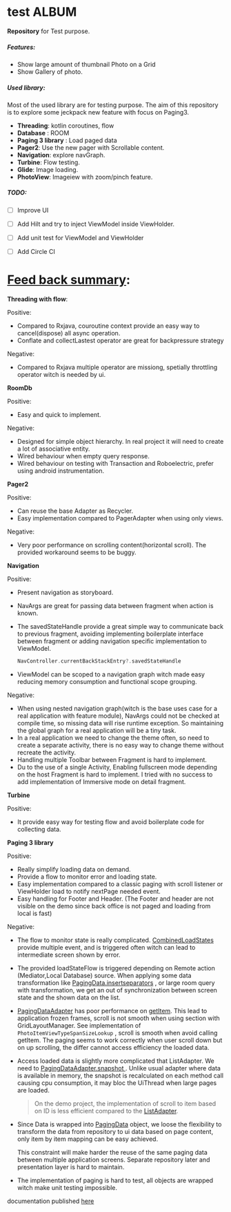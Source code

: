 # test ALBUM 

**Repository** for Test purpose.

##### Features:

* Show large amount of thumbnail Photo on a Grid
* Show Gallery of photo.

##### Used library:

Most of the used library are for testing purpose.
The aim of this repository is to explore some jeckpack new feature with focus on Paging3.

- **Threading**: kotlin coroutines, flow
- **Database** : ROOM
- **Paging 3 library** : Load paged data 
- **Pager2**: Use the new pager with  Scrollable content.
- **Navigation**: explore navGraph.
- **Turbine**: Flow testing.
- **Glide**: Image loading.
- **PhotoView**: Imageiew with zoom/pinch feature.


##### TODO:

- [ ] Improve UI
- [ ] Add Hilt and try to inject ViewModel inside ViewHolder.
- [ ] Add unit test for ViewModel and ViewHolder
- [ ] Add Circle CI


# <u>Feed back summary</u>:

**Threading with flow**: 

Positive:

- Compared to Rxjava, couroutine context provide an easy way to cancel(dispose) all async operation.
- Conflate and collectLastest operator are great for  backpressure strategy

Negative:

- Compared to Rxjava multiple operator are missiong, spetially  throttling operator witch is needed by ui.

**RoomDb** 

Positive:

- Easy and quick to implement.

Negative: 

- Designed for simple object hierarchy. In real project it will need to create a lot of associative entity.
- Wired behaviour when empty query response.
- Wired behaviour on testing with Transaction and Roboelectric, prefer using android instrumentation.

**Pager2** 

Positive:

- Can reuse the base Adapter as Recycler.
- Easy implementation compared to PagerAdapter when using only views.

Negative: 

- Very poor performance on scrolling content(horizontal scroll). The provided workaround seems to be buggy.  

**Navigation** 

Positive:

- Present navigation as storyboard.

- NavArgs are great for passing data between fragment when action is known.

- The savedStateHandle provide a great simple way to communicate back to previous fragment, avoiding implementing boilerplate interface between fragment or adding navigation specific implementation to ViewModel.

  ```kotlin
  NavController.currentBackStackEntry?.savedStateHandle
  ```

- ViewModel can be scoped to a navigation graph witch made easy reducing memory consumption and functional scope grouping.

Negative: 

- When using nested navigation graph(witch is the base uses case for a real application with feature module),  NavArgs could not be checked at compile time, so missing data will rise runtime exception.
  So maintaining the global graph for a real application will be a tiny task.
- In a real application we need to change the theme often, so need to create a separate activity, there is no easy way to change theme without recreate the activity.
- Handling multiple Toolbar between Fragment is hard to implement.
- Du to the use of a single Activity, Enabling fullscreen mode depending on the host Fragment is hard to implement. 
  I tried with no success to add implementation of  Immersive mode on detail fragment.

**Turbine** 

Positive:

- It provide easy way for testing flow and avoid boilerplate code for collecting data.  

**Paging 3 library**

Positive:

- Really simplify loading data on demand.  
- Provide a flow to monitor error and loading state.
- Easy implementation compared to a classic paging with scroll listener or ViewHolder load to notify nextPage needed event.
- Easy handling for Footer and Header. (The Footer and header are not visible on the demo since back office is not paged and loading from local is fast)

Negative: 

- The flow to monitor state is really complicated. [CombinedLoadStates](https://developer.android.com/reference/kotlin/androidx/paging/CombinedLoadStates) provide multiple event, and is triggered often witch can lead to intermediate screen shown by error.

- The provided loadStateFlow is triggered depending on Remote action (Mediator,Local Database) source. When applying some data transformation like  [PagingData.insertseparators](https://developer.android.com/reference/kotlin/androidx/paging/package-summary#insertseparators) , or large room query with transformation, we get an out of synchronization between screen state and the shown data on the list. 

- [PagingDataAdapter](https://developer.android.com/reference/kotlin/androidx/paging/PagingDataAdapter) has poor performance on [getItem](https://developer.android.com/reference/kotlin/androidx/paging/PagingDataAdapter#getitem). This lead to application frozen frames, scroll is not smooth when using section with GridLayoutManager. See implementation of  `PhotoItemViewTypeSpanSizeLookup` , scroll is smooth when avoid calling getItem. The paging seems to work correctly when user scroll down but on up scrolling, the differ cannot access efficiency the loaded data. 

- Access loaded data is slightly more complicated that ListAdapter. We need to [PagingDataAdapter.snapshot ](https://developer.android.com/reference/kotlin/androidx/paging/PagingDataAdapter#snapshot). Unlike usual adapter where data is available in memory, the snapshot is recalculated on each method call causing cpu consumption, it may bloc the UiThread when large pages are loaded. 

  > On the demo project, the implementation of scroll to item based on ID is less efficient compared to the [ListAdapter](https://developer.android.com/reference/androidx/recyclerview/widget/ListAdapter).  

- Since Data is wrapped into [PagingData](https://developer.android.com/reference/kotlin/androidx/paging/PagingData) object, we loose the flexibility to transform the data from repository to ui data based on page content, only item by item mapping can be easy achieved.

  This constraint will make harder the reuse of the same paging data between multiple application screens.
   Separate repository later and presentation layer is hard to maintain.

- The implementation of paging is hard to test, all objects are wrapped witch make unit testing impossible.  







 documentation published [here](https://anistn.github.io/Album/)